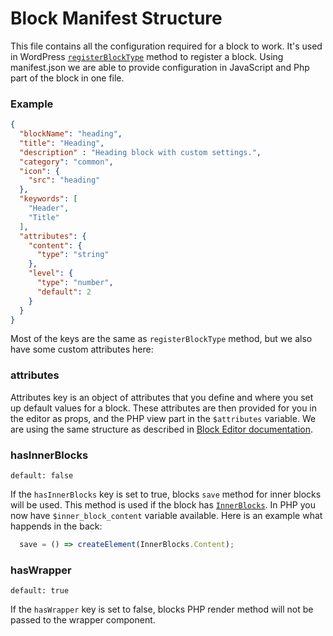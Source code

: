 # Block Manifest Structure

This file contains all the configuration required for a block to work. It's used in WordPress [`registerBlockType`](https://developer.wordpress.org/block-editor/developers/block-api/block-registration/) method to register a block. Using manifest.json we are able to provide configuration in JavaScript and Php part of the block in one file.

### Example

```json
{
  "blockName": "heading",
  "title": "Heading",
  "description" : "Heading block with custom settings.",
  "category": "common",
  "icon": {
    "src": "heading"
  },
  "keywords": [
    "Header",
    "Title"
  ],
  "attributes": {
    "content": {
      "type": "string"
    },
    "level": {
      "type": "number",
      "default": 2
    }
  }
}
```

Most of the keys are the same as `registerBlockType` method, but we also have some custom attributes here:

### attributes
Attributes key is an object of attributes that you define and where you set up default values for a block. These attributes are then provided for you in the editor as props, and the PHP view part in the `$attributes` variable.
We are using the same structure as described in [Block Editor documentation](https://developer.wordpress.org/block-editor/developers/block-api/block-attributes/).

### hasInnerBlocks
`default: false`

If the `hasInnerBlocks` key is set to true, blocks `save` method for inner blocks will be used. This method is used if the block has [`InnerBlocks`](https://github.com/WordPress/gutenberg/tree/master/packages/block-editor/src/components/inner-blocks). In PHP you now have `$inner_block_content` variable available. Here is an example what happends in the back: 

```js
  save = () => createElement(InnerBlocks.Content);
```

### hasWrapper
`default: true`

If the `hasWrapper` key is set to false, blocks PHP render method will not be passed to the wrapper component.
